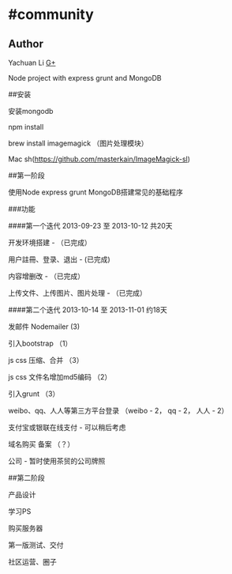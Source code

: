 #community
=========

## Author

Yachuan Li
[G+](https://plus.google.com/112077127945816369783)

Node project with express grunt and MongoDB

##安装

安装mongodb

npm install

brew install imagemagick （图片处理模块）

Mac sh(https://github.com/masterkain/ImageMagick-sl)

##第一阶段

使用Node express grunt MongoDB搭建常见的基础程序

###功能 

####第一个迭代 2013-09-23 至 2013-10-12 共20天

开发环境搭建 - （已完成）

用户註冊、登录、退出 - (已完成)

内容增删改 - （已完成）

上传文件、上传图片、图片处理 - （已完成）

####第二个迭代 2013-10-14 至 2013-11-01 约18天

发邮件 Nodemailer (3)

引入bootstrap （1）

js css 压缩、合并 （3）

js css 文件名增加md5编码 （2）

引入grunt （3）

weibo、qq、人人等第三方平台登录 （weibo - 2， qq - 2， 人人 - 2）

支付宝或银联在线支付 - 可以稍后考虑
 
域名购买 备案 （？）

公司 - 暂时使用茶贸的公司牌照

##第二阶段

产品设计

学习PS

购买服务器

第一版测试、交付

社区运营、圈子
